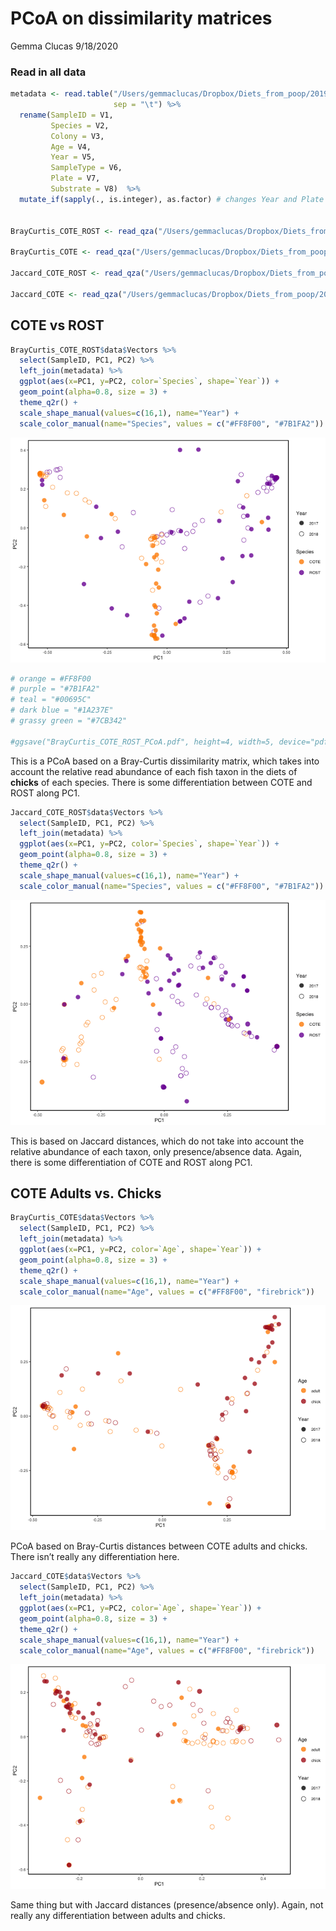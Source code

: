 PCoA on dissimilarity matrices
================
Gemma Clucas
9/18/2020

### Read in all data

``` r
metadata <- read.table("/Users/gemmaclucas/Dropbox/Diets_from_poop/2019_terns_puffins_fecal_data_analysis/MiFish/mdat.txt",
                       sep = "\t") %>% 
  rename(SampleID = V1, 
         Species = V2, 
         Colony = V3, 
         Age = V4, 
         Year = V5, 
         SampleType = V6, 
         Plate = V7, 
         Substrate = V8)  %>% 
  mutate_if(sapply(., is.integer), as.factor) # changes Year and Plate to factors for plotting, all others are already factors


BrayCurtis_COTE_ROST <- read_qza("/Users/gemmaclucas/Dropbox/Diets_from_poop/2019_terns_puffins_fecal_data_analysis/MiFish/final_taxonomy_superblast/Terns/COTE_ROST_chicks_Bray-Curtis-PCoA_rarefied400.qza")

BrayCurtis_COTE <- read_qza("/Users/gemmaclucas/Dropbox/Diets_from_poop/2019_terns_puffins_fecal_data_analysis/MiFish/final_taxonomy_superblast/Terns/COTE_Bray-Curtis-PCoA_rarefied400.qza")

Jaccard_COTE_ROST <- read_qza("/Users/gemmaclucas/Dropbox/Diets_from_poop/2019_terns_puffins_fecal_data_analysis/MiFish/final_taxonomy_superblast/Terns/COTE_ROST_chicks_Jaccard-PCoA_rarefied400.qza")

Jaccard_COTE <- read_qza("/Users/gemmaclucas/Dropbox/Diets_from_poop/2019_terns_puffins_fecal_data_analysis/MiFish/final_taxonomy_superblast/Terns/COTE_Jaccard-PCoA_rarefied400.qza")
```

## COTE vs ROST

``` r
BrayCurtis_COTE_ROST$data$Vectors %>%
  select(SampleID, PC1, PC2) %>%
  left_join(metadata) %>%
  ggplot(aes(x=PC1, y=PC2, color=`Species`, shape=`Year`)) +
  geom_point(alpha=0.8, size = 3) + 
  theme_q2r() +
  scale_shape_manual(values=c(16,1), name="Year") + 
  scale_color_manual(name="Species", values = c("#FF8F00", "#7B1FA2")) 
```

![](PCoA_files/figure-gfm/unnamed-chunk-2-1.png)<!-- -->

``` r
# orange = #FF8F00
# purple = "#7B1FA2" 
# teal = "#00695C" 
# dark blue = "#1A237E"
# grassy green = "#7CB342"

#ggsave("BrayCurtis_COTE_ROST_PCoA.pdf", height=4, width=5, device="pdf")
```

This is a PCoA based on a Bray-Curtis dissimilarity matrix, which takes
into account the relative read abundance of each fish taxon in the diets
of **chicks** of each species. There is some differentiation between
COTE and ROST along PC1.

``` r
Jaccard_COTE_ROST$data$Vectors %>%
  select(SampleID, PC1, PC2) %>%
  left_join(metadata) %>%
  ggplot(aes(x=PC1, y=PC2, color=`Species`, shape=`Year`)) +
  geom_point(alpha=0.8, size = 3) + 
  theme_q2r() +
  scale_shape_manual(values=c(16,1), name="Year") + 
  scale_color_manual(name="Species", values = c("#FF8F00", "#7B1FA2")) 
```

![](PCoA_files/figure-gfm/unnamed-chunk-3-1.png)<!-- -->

This is based on Jaccard distances, which do not take into account the
relative abundance of each taxon, only presence/absence data. Again,
there is some differentiation of COTE and ROST along PC1.

## COTE Adults vs. Chicks

``` r
BrayCurtis_COTE$data$Vectors %>%
  select(SampleID, PC1, PC2) %>%
  left_join(metadata) %>%
  ggplot(aes(x=PC1, y=PC2, color=`Age`, shape=`Year`)) +
  geom_point(alpha=0.8, size = 3) + 
  theme_q2r() +
  scale_shape_manual(values=c(16,1), name="Year") + 
  scale_color_manual(name="Age", values = c("#FF8F00", "firebrick")) 
```

![](PCoA_files/figure-gfm/unnamed-chunk-4-1.png)<!-- -->

PCoA based on Bray-Curtis distances between COTE adults and chicks.
There isn’t really any differentiation here.

``` r
Jaccard_COTE$data$Vectors %>%
  select(SampleID, PC1, PC2) %>%
  left_join(metadata) %>%
  ggplot(aes(x=PC1, y=PC2, color=`Age`, shape=`Year`)) +
  geom_point(alpha=0.8, size = 3) + 
  theme_q2r() +
  scale_shape_manual(values=c(16,1), name="Year") + 
  scale_color_manual(name="Age", values = c("#FF8F00", "firebrick")) 
```

![](PCoA_files/figure-gfm/unnamed-chunk-5-1.png)<!-- -->

Same thing but with Jaccard distances (presence/absence only). Again,
not really any differentiation between adults and chicks.
